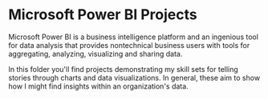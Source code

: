 # Microsoft Power BI Projects

Microsoft Power BI is a business intelligence platform and an ingenious tool for data analysis that provides nontechnical business users with tools for aggregating, analyzing, visualizing and sharing data.

In this folder you'll find projects demonstrating my skill sets for telling stories through charts and data visualizations. In general, these aim to show how I might find insights within an organization's data.
